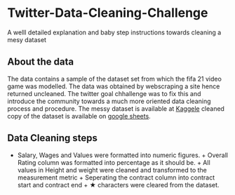 # Twitter-Data-Cleaning-Challenge
A welll detailed explanation and baby step instructions towards cleaning a mesy dataset
## About the data
The data contains a sample of the dataset set from which the fifa 21 video game was modelled.
The data was obtained by webscraping a site hence returned uncleaned.
The twitter goal chhallenge was to fix this and introduce the community towards a much more oriented data cleaning process and procedure. The messy dataset is available at [Kaggele](https://www.kaggle.com/datasets/yagunnersya/fifa-21-messy-raw-dataset-for-cleaning-exploring) cleaned copy of the dataset is available on  [google sheets](https://docs.google.com/spreadsheets/d/1hEO4I-xafKrv7KPYze3LEfsK-O_YhwYy_3vupeFbe1s/edit?usp=sharing).
## Data Cleaning steps
+ Salary, Wages and Values were formatted into numeric figures. + Overall Rating column was formatted into percentage as it should be. + All values in Height and weight were cleaned and transformed to the measurement metric + Seperating the contract column into contract start and contract end + ★ characters were cleared from the dataset.
